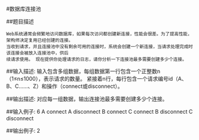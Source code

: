 #数据库连接池

##题目描述

    Web系统通常会频繁地访问数据库，如果每次访问都创建新连接，性能会很差。为了提高性能，架构师决定复用已经创建的连接。
    当收到请求，并且连接池中没有剩余可用的连接时，系统会创建一个新连接，当请求处理完成时该连接会被放入连接池中，供后
    续请求使用。 现在提供你处理请求的日志，请你分析一下连接池最多需要创建多少个连接。

##输入描述:
    输入包含多组数据，每组数据第一行包含一个正整数n（1≤n≤1000），表示请求的数量。
    紧接着n行，每行包含一个请求编号id（A、B、C……、Z）和操作（connect或disconnect）。

##输出描述:
    对应每一组数据，输出连接池最多需要创建多少个连接。

##输入例子:
    6
    A connect
    A disconnect
    B connect
    C connect
    B disconnect
    C disconnect

##输出例子:
    2